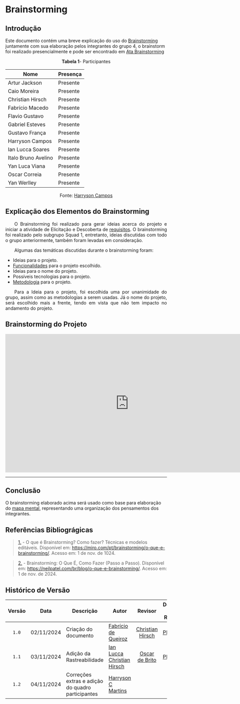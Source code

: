 # Brainstorming
## Introdução
Este documento contém uma breve explicação do uso do [Brainstorming](https://unbarqdsw2024-2.github.io/2024.2_G4_Esporte_Entrega_01/#/Artefatos/Glossario) juntamente com sua elaboração pelos integrantes do grupo 4, o brainstorm foi realizado presencialmente e pode ser encontrado em [Ata Brainstorming](https://unbarqdsw2024-2.github.io/2024.2_G4_Esporte_Entrega_01/#/Atas/ata_brainstorming)

<center>

**Tabela 1**- Participantes

| Nome                           | Presença |
|--------------------------------|----------|
| Artur Jackson                  | Presente |
| Caio Moreira                   | Presente |
| Christian Hirsch               | Presente |
| Fabrício Macedo                | Presente |
| Flavio Gustavo                 | Presente |
| Gabriel Esteves                | Presente |
| Gustavo França                 | Presente |
| Harryson Campos                | Presente |
| Ian Lucca Soares               | Presente |
| Italo Bruno Avelino            | Presente |
| Yan Luca Viana                 | Presente |
| Oscar Correia                  | Presente |
| Yan Werlley                    | Presente |

Fonte: <a href="https://github.com/harry-cmartin
" target="_blank">Harryson Campos</a> 

</center>

## Explicação dos Elementos do Brainstorming

<p align="justify">&emsp;&emsp;O Brainstorming foi realizado para gerar ideias acerca do projeto e iniciar a atividade de Elicitação e Descoberta de <a href="https://unbarqdsw2024-2.github.io/2024.2_G4_Esporte_Entrega_01/#/Artefatos/Glossario">requisitos</a>. O brainstorming foi realizado pelo subgrupo Squad 1, entretanto, ideias discutidas com todo o grupo anteriormente, também foram levadas em consideração.</p>

&emsp;&emsp;Algumas das temáticas discutidas durante o brainstorming foram:
  - Ideias para o projeto.
  - [Funcionalidades](https://github.com/UnBArqDsw2024-2/2024.2_G4_Esporte_Entrega_01/blob/main/docs/Artefatos/Glossario.md) para o projeto escolhido.
  - Ideias para o nome do projeto.
  - Possíveis tecnologias para o projeto.
  - [Metodologia](https://github.com/UnBArqDsw2024-2/2024.2_G4_Esporte_Entrega_01/blob/main/docs/Artefatos/Glossario.md) para o projeto.

<p align="justify">&emsp;&emsp;Para a Ideia para o projeto, foi escolhida uma por unanimidade do grupo, assim como as metodologias a serem usadas. Já o nome do projeto, será escolhido mais a frente, tendo em vista que não tem impacto no andamento do projeto.</p>

## Brainstorming do Projeto

<iframe width="768" height="432" src="https://miro.com/app/live-embed/uXjVLK4ifVU=/?moveToViewport=-541,-309,3717,2807&embedId=349383055653" frameborder="0" scrolling="no" allow="fullscreen; clipboard-read; clipboard-write" allowfullscreen></iframe>

---
## Conclusão

O brainstorming elaborado acima será usado como base para elaboração do [mapa mental](https://unbarqdsw2024-2.github.io/2024.2_G4_Esporte_Entrega_01/#/Artefatos/Mapamental), representando uma organização dos pensamentos dos integrantes.


## Referências Bibliográgicas 

> <a id="REF1" href="#anchor_1">1.</a> - O que é Brainstorming? Como fazer? Técnicas e modelos editáveis. Disponível em: <https://miro.com/pt/brainstorming/o-que-e-brainstorming/>. Acesso em: 1 de nov. de 1024.

> <a id="REF1" href="#anchor_1">2.</a> - Brainstorming: O Que É, Como Fazer (Passo a Passo). Disponível em: <https://neilpatel.com/br/blog/o-que-e-brainstorming/>. Acesso em: 1 de nov. de 2024.
‌
## Histórico de Versão

|Versão|Data|Descrição|Autor|Revisor| Detalhes da Revisão
|:----:|----|---------|-----|:-------:|-------|
|`1.0`| 02/11/2024 | Criação do documento |[Fabrício de Queiroz](https://github.com/FabricioDeQueiroz) |[Christian Hirsch](https://github.com/crstyhs) |[PR#19](https://github.com/UnBArqDsw2024-2/2024.2_G4_Esporte_Entrega_01/pull/19) | 
|`1.1`| 03/11/2024 | Adição da Rastreabilidade | [Ian Lucca](https://github.com/IanLucca12) [Christian Hirsch](https://github.com/crstyhs) |[Oscar de Brito](https://github.com/OscarDeBrito)| [PR#31](https://github.com/UnBArqDsw2024-2/2024.2_G4_Esporte_Entrega_01/pull/31)| 
|`1.2`|04/11/2024|Correções extras e adição do quadro participantes|[Harryson C Martins](https://github.com/harry-cmartin)|||